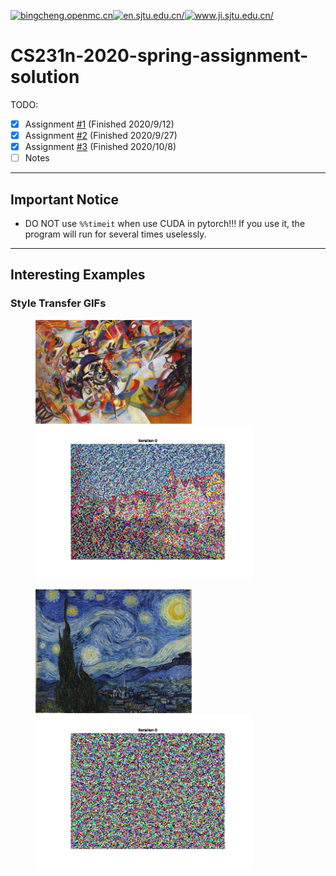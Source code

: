 <a href="https://bingcheng.openmc.cn"><img src="https://img.shields.io/badge/blog-%40bingcheng-brightgreen" alt="bingcheng.openmc.cn"></a><a href="http://en.sjtu.edu.cn/"><img src="https://img.shields.io/badge/University-%40SJTU-blue" alt="en.sjtu.edu.cn/"></a><a href="https://www.ji.sjtu.edu.cn/"><img src="https://img.shields.io/badge/Institute-%40UM--SJTU%20JI-orange" alt="www.ji.sjtu.edu.cn/"></a>

# CS231n-2020-spring-assignment-solution

TODO:

- [x] Assignment [#1](https://cs231n.github.io/assignments2020/assignment1/) (Finished 2020/9/12)
- [x] Assignment [#2](https://cs231n.github.io/assignments2020/assignment2/) (Finished 2020/9/27)
- [x] Assignment [#3](https://cs231n.github.io/assignments2020/assignment3/) (Finished 2020/10/8)
- [ ] Notes

---

##  Important Notice

- DO NOT use `%%timeit` when use CUDA in pytorch!!! If you use it, the program will run for several times uselessly.

---

## Interesting Examples

### Style Transfer GIFs

<figure class="half">     <img src="assignment3/styles/composition_vii.jpg" width="250"/><img src="assignment3/style_stransfer.gif" width="350"/> </figure>

<figure class="half">     <img src="assignment3/styles/starry_night.jpg" width="250"/><img src="assignment3/style_stransfer2.gif" width="350"/> </figure>